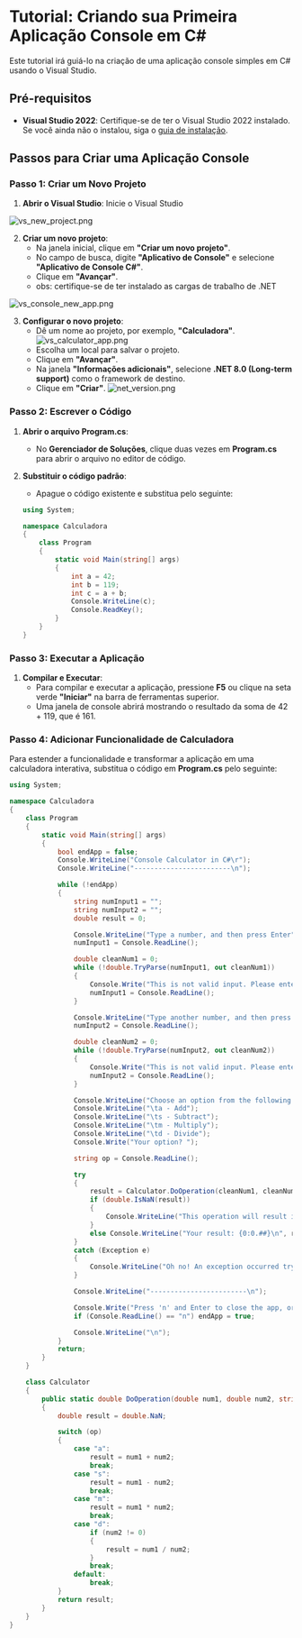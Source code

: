 # Tutorial: Criando sua Primeira Aplicação Console em C#

Este tutorial irá guiá-lo na criação de uma aplicação console simples em C# usando o Visual Studio.

## Pré-requisitos

- **Visual Studio 2022**: Certifique-se de ter o Visual Studio 2022 instalado. Se você ainda não o instalou, siga o [guia de instalação](https://learn.microsoft.com/pt-br/visualstudio/install/install-visual-studio?view=vs-2022).

## Passos para Criar uma Aplicação Console

### Passo 1: Criar um Novo Projeto

1. **Abrir o Visual Studio**: Inicie o Visual Studio

![vs_new_project.png](vs_new_project.png)

2. **Criar um novo projeto**:
    - Na janela inicial, clique em **"Criar um novo projeto"**.
    - No campo de busca, digite **"Aplicativo de Console"** e selecione **"Aplicativo de Console C#"**.
    - Clique em **"Avançar"**.
    - obs: certifique-se de ter instalado as cargas de trabalho de .NET

![vs_console_new_app.png](vs_console_new_app.png)

3. **Configurar o novo projeto**:
   - Dê um nome ao projeto, por exemplo, **"Calculadora"**.
      ![vs_calculator_app.png](vs_calculator_app.png)
   - Escolha um local para salvar o projeto.
   - Clique em **"Avançar"**.
   - Na janela **"Informações adicionais"**, selecione **.NET 8.0 (Long-term support)** como o framework de destino.
   - Clique em **"Criar"**.
     ![net_version.png](net_version.png)



### Passo 2: Escrever o Código

1. **Abrir o arquivo Program.cs**:
    - No **Gerenciador de Soluções**, clique duas vezes em **Program.cs** para abrir o arquivo no editor de código.

2. **Substituir o código padrão**:
    - Apague o código existente e substitua pelo seguinte:

    ```C#
   using System;

    namespace Calculadora
    {
        class Program
        {
            static void Main(string[] args)
            {
                int a = 42;
                int b = 119;
                int c = a + b;
                Console.WriteLine(c);
                Console.ReadKey();
            }
        }
    }
    ```

### Passo 3: Executar a Aplicação

1. **Compilar e Executar**:
    - Para compilar e executar a aplicação, pressione **F5** ou clique na seta verde **"Iniciar"** na barra de ferramentas superior.
    - Uma janela de console abrirá mostrando o resultado da soma de 42 + 119, que é 161.

### Passo 4: Adicionar Funcionalidade de Calculadora

Para estender a funcionalidade e transformar a aplicação em uma calculadora interativa, substitua o código em **Program.cs** pelo seguinte:

```C#
using System;

namespace Calculadora
{
    class Program
    {
        static void Main(string[] args)
        {
            bool endApp = false;
            Console.WriteLine("Console Calculator in C#\r");
            Console.WriteLine("------------------------\n");

            while (!endApp)
            {
                string numInput1 = "";
                string numInput2 = "";
                double result = 0;

                Console.WriteLine("Type a number, and then press Enter");
                numInput1 = Console.ReadLine();

                double cleanNum1 = 0;
                while (!double.TryParse(numInput1, out cleanNum1))
                {
                    Console.Write("This is not valid input. Please enter an integer value: ");
                    numInput1 = Console.ReadLine();
                }

                Console.WriteLine("Type another number, and then press Enter");
                numInput2 = Console.ReadLine();

                double cleanNum2 = 0;
                while (!double.TryParse(numInput2, out cleanNum2))
                {
                    Console.Write("This is not valid input. Please enter an integer value: ");
                    numInput2 = Console.ReadLine();
                }

                Console.WriteLine("Choose an option from the following list:");
                Console.WriteLine("\ta - Add");
                Console.WriteLine("\ts - Subtract");
                Console.WriteLine("\tm - Multiply");
                Console.WriteLine("\td - Divide");
                Console.Write("Your option? ");

                string op = Console.ReadLine();

                try
                {
                    result = Calculator.DoOperation(cleanNum1, cleanNum2, op);
                    if (double.IsNaN(result))
                    {
                        Console.WriteLine("This operation will result in a mathematical error.\n");
                    }
                    else Console.WriteLine("Your result: {0:0.##}\n", result);
                }
                catch (Exception e)
                {
                    Console.WriteLine("Oh no! An exception occurred trying to do the math.\n - Details: " + e.Message);
                }

                Console.WriteLine("------------------------\n");

                Console.Write("Press 'n' and Enter to close the app, or press any other key and Enter to continue: ");
                if (Console.ReadLine() == "n") endApp = true;

                Console.WriteLine("\n");
            }
            return;
        }
    }

    class Calculator
    {
        public static double DoOperation(double num1, double num2, string op)
        {
            double result = double.NaN;

            switch (op)
            {
                case "a":
                    result = num1 + num2;
                    break;
                case "s":
                    result = num1 - num2;
                    break;
                case "m":
                    result = num1 * num2;
                    break;
                case "d":
                    if (num2 != 0)
                    {
                        result = num1 / num2;
                    }
                    break;
                default:
                    break;
            }
            return result;
        }
    }
}
```

<seealso>
   <category ref="wrs">
      <a href="https://learn.microsoft.com/pt-br/visualstudio/get-started/csharp/tutorial-console?view=vs-2022"/>
   </category>
</seealso>